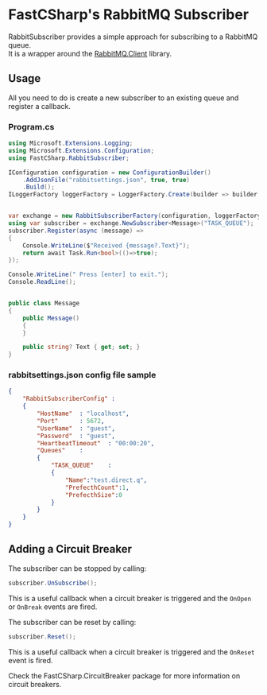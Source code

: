 # FastCSharp's RabbitMQ Subscriber  
RabbitSubscriber provides a simple approach for subscribing to a RabbitMQ queue.  
It is a wrapper around the [RabbitMQ.Client](https://www.nuget.org/packages/RabbitMQ.Client/) library.

## Usage  
All you need to do is create a new subscriber to an existing queue and register a callback.  

### Program.cs
```csharp
using Microsoft.Extensions.Logging;
using Microsoft.Extensions.Configuration;
using FastCSharp.RabbitSubscriber;

IConfiguration configuration = new ConfigurationBuilder()
    .AddJsonFile("rabbitsettings.json", true, true)
    .Build();
ILoggerFactory loggerFactory = LoggerFactory.Create(builder => builder.AddConsole());


var exchange = new RabbitSubscriberFactory(configuration, loggerFactory);
using var subscriber = exchange.NewSubscriber<Message>("TASK_QUEUE");
subscriber.Register(async (message) =>
{
    Console.WriteLine($"Received {message?.Text}");
    return await Task.Run<bool>(()=>true);
});

Console.WriteLine(" Press [enter] to exit.");
Console.ReadLine();


public class Message
{
    public Message()
    {
    }

    public string? Text { get; set; }
}
```


### rabbitsettings.json config file sample

```json
{
    "RabbitSubscriberConfig" : 
    {
        "HostName"  : "localhost",
        "Port"      : 5672,
        "UserName"  : "guest",
        "Password"  : "guest",
        "HeartbeatTimeout"  : "00:00:20",
        "Queues"    :
        {
            "TASK_QUEUE"    : 
            {
                "Name":"test.direct.q",
                "PrefecthCount":1,
                "PrefecthSize":0
            }            
        }
    }
}
```

## Adding a Circuit Breaker

The subscriber can be stopped by calling:
```csharp 
subscriber.UnSubscribe();
```
This is a useful callback when a circuit breaker is triggered and the ```OnOpen``` or ```OnBreak``` events are fired.  

The subscriber can be reset by calling:
```csharp 
subscriber.Reset();
```
This is a useful callback when a circuit breaker is triggered and the ```OnReset``` event is fired.  


Check the FastCSharp.CircuitBreaker package for more information on circuit breakers.  

